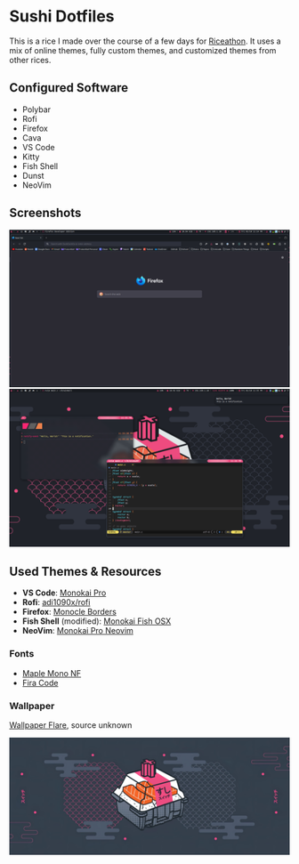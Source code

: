 # Sushi Dotfiles

This is a rice I made over the course of a few days for [Riceathon](https://riceathon.hackclub.com). It uses a mix of online themes, fully custom themes, and customized themes from other rices.

## Configured Software

- Polybar
- Rofi
- Firefox
- Cava
- VS Code
- Kitty
- Fish Shell
- Dunst
- NeoVim

## Screenshots

![Rice Screenshot 1](https://raw.githubusercontent.com/gusruben/sushi-rice/main/screenshot.png)
![Rice Screenshot 2](https://raw.githubusercontent.com/gusruben/sushi-rice/main/screenshot2.png)

## Used Themes & Resources

- **VS Code**: [Monokai Pro](https://marketplace.visualstudio.com/items?itemName=monokai.theme-monokai-pro-vscode)
- **Rofi**: [adi1090x/rofi](https://github.com/adi1090x/rofi)
- **Firefox**: [Monocle Borders](https://addons.mozilla.org/en-US/firefox/addon/monocle-borders/)
- **Fish Shell** (modified): [Monokai Fish OSX](https://github.com/benmarten/Monokai_Fish_OSX/)
- **NeoVim**: [Monokai Pro Neovim](https://github.com/loctvl842/monokai-pro.nvim)

### Fonts

- [Maple Mono NF](https://github.com/subframe7536/Maple-font)
- [Fira Code](https://github.com/tonsky/FiraCode)

### Wallpaper

[Wallpaper Flare](https://www.wallpaperflare.com/switch-switches-artwork-sushi-keyboard-switch-stem-mechanical-keyboard-wallpaper-ybryx), source unknown

![Wallpaper](https://raw.githubusercontent.com/gusruben/sushi-rice/main/wallpaper.jpg)